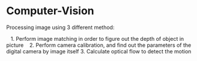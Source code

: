# Computer-Vision
Processing image using 3 different method:
    
    1.  Perform image matching in order to figure out the depth of object in picture
    2. 	Perform camera calibration, and find out the parameters of the digital camera by image itself
    3.  Calculate optical flow to detect the motion
